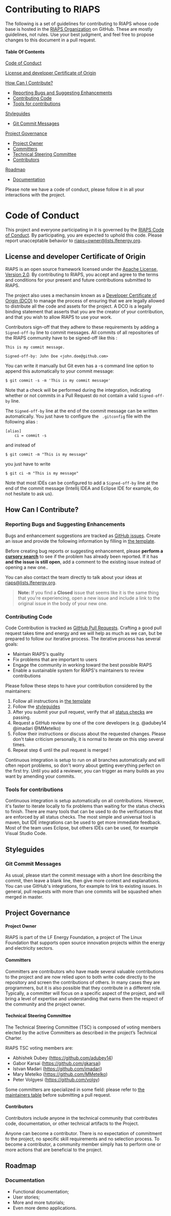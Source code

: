 # Contributing to RIAPS

The following is a set of guidelines for contributing to RIAPS whose code base is hosted in the
[RIAPS Organization](https://github.com/RIAPS) on GitHub. These are mostly guidelines, not rules.
Use your best judgment, and feel free to propose changes to this document in a pull request.

#### Table Of Contents

[Code of Conduct](#code-of-conduct)

[License and developer Certificate of Origin](#license-and-developer-certificate-of-origin)

[How Can I Contribute?](#how-can-i-contribute)
  * [Reporting Bugs and Suggesting Enhancements](#reporting-bugs-and-suggesting-enhancements)
  * [Contributing Code](#contributing-code)
  * [Tools for contributions](#tools-for-contributions)

[Styleguides](#styleguides)
  * [Git Commit Messages](#git-commit-messages)

[Project Governance](#project-governance)
  * [Project Owner](#project-owner)
  * [Committers](#committers)
  * [Technical Steering Committee](#technical-steering-committee)
  * [Contributors](#contributors)

[Roadmap](#roadmap)
  * [Documentation](#documentation)

Please note we have a code of conduct, please follow it in all your interactions with the project.

# Code of Conduct

This project and everyone participating in it is governed by the [RIAPS Code of Conduct](CODE_OF_CONDUCT.md).
By participating, you are expected to uphold this code. Please report unacceptable behavior
to [riaps+owner@lists.lfenergy.org](mailto:riaps+owner@lists.lfenergy.org).


## License and developer Certificate of Origin

RIAPS is an open source framework licensed under the [Apache License, Version 2.0](http://www.apache.org/licenses/LICENSE-2.0).
By contributing to RIAPS, you accept and agree to the terms and conditions for your present and future contributions
submitted to RIAPS.

The project also uses a mechansim known as a [Developer Certificate of Origin (DCO)](https://developercertificate.org/)
to manage the process of ensuring that we are legally allowed to distribute all the code and assets for the project.
A DCO is a legally binding statement that asserts that you are the creator of your contribution, and that you wish to
allow RIAPS to use your work.

Contributors sign-off that they adhere to these requirements by adding a ``Signed-off-by`` line to commit messages.
All commits of all repositories of the RIAPS community have to be signed-off like this :

````
This is my commit message.

Signed-off-by: John Doe <john.doe@github.com>
````
You can write it manually but Git even has a -s command line option to append this automatically to your commit message:
````
$ git commit -s -m 'This is my commit message'
````

Note that a check will be performed during the integration, indicating whether or not commits in a
Pull Request do not contain a valid ````Signed-off-by```` line.

The ````Signed-off-by```` line at the end of the commit message can be written automatically.
You just have to configure the ```` .gitconfig```` file with the following alias :
````
[alias]
    ci = commit -s
````
and instead of
````
$ git commit -m "This is my message"
````
you just have to write
````
$ git ci -m "This is my message"
````
Note that most IDEs can be configured to add a ````Signed-off-by```` line at the end of the
commit message (Intellij IDEA and Eclipse IDE for example, do not hesitate to ask us).

## How Can I Contribute?

### Reporting Bugs and Suggesting Enhancements

Bugs and enhancement suggestions are tracked as [GitHub issues](https://guides.github.com/features/issues/).
Create an issue and provide the following information by filling in [the template](ISSUE_TEMPLATE.md).

Before creating bug reports or suggesting enhancement, please
**perform a [cursory search](https://github.com/search?q=+is%3Aissue+user%3ARIAPS)** to see if the problem has already
been reported. If it has **and the issue is still open**, add a comment to the existing issue instead of opening a new one..

You can also contact the team directly to talk about your ideas at [riaps@lists.lfenergy.org](mailto:riaps@lists.lfenergy.org).

> **Note:** If you find a **Closed** issue that seems like it is the same thing that you're experiencing, open a new issue
and include a link to the original issue in the body of your new one.

### Contributing Code

Code Contribution is tracked as [GitHub Pull Requests](https://help.github.com/en/articles/about-pull-requests).
Crafting a good pull request takes time and energy and we will help as much as we can, but be prepared to follow
our iterative process. The iterative process has several goals:

- Maintain RIAPS's quality
- Fix problems that are important to users
- Engage the community in working toward the best possible RIAPS
- Enable a sustainable system for RIAPS's maintainers to review contributions

Please follow these steps to have your contribution considered by the maintainers:

1. Follow all instructions in [the template](PULL_REQUEST_TEMPLATE.md)
2. Follow the [styleguides](#styleguides)
3. After you submit your pull request, verify that all
[status checks](https://help.github.com/articles/about-status-checks/) are passing.
5. Request a GitHub review by one of the core developers (e.g. @adubey14 @imadari @MMetelko)
6. Follow their instructions or discuss about the requested changes. Please don't take criticism personally,
it is normal to iterate on this step several times.
7. Repeat step 6 until the pull request is merged !

Continuous integration is setup to run on all branches automatically and will often report problems,
so don't worry about getting everything perfect on the first try.
Until you add a reviewer, you can trigger as many builds as you want by amending your commits.

### Tools for contributions

Continuous integration is setup automatically on all contributions. However, it's faster to iterate locally to fix
problems than waiting for the status checks to finish. There are many tools that can be used to do the verifications
that are enforced by all status checks. The most simple and universal tool is maven, but IDE integrations can be
used to get more immediate feedback. Most of the team uses Eclipse, but others IDEs can be used, for example
Visual Studio Code.

## Styleguides

### Git Commit Messages

As usual, please start the commit message with a short line describing the commit, then leave a blank line,
then give more context and explanations. You can use GitHub's integrations, for example to link to existing issues.
In general, pull requests with more than one commits will be squashed when merged in master.


## Project Governance

#### Project Owner

RIAPS is part of the LF Energy Foundation, a project of The Linux Foundation that supports open source innovation
projects within the energy and electricity sectors.

#### Committers

Committers are contributors who have made several valuable contributions to the project and are now relied upon to
both write code directly to the repository and screen the contributions of others. In many cases they are programmers,
but it is also possible that they contribute in a different role. Typically, a committer will focus on a specific aspect
of the project, and will bring a level of expertise and understanding that earns them the respect of the community and
the project owner.

#### Technical Steering Committee

The Technical Steering Committee (TSC) is composed of voting members elected by the active Committers as described in
the project’s Technical Charter.

RIAPS TSC voting members are:
- Abhishek Dubey (https://github.com/adubey14)
- Gabor Karsai (https://github.com/gkarsai)
- Istvan Madari (https://github.com/imadari)
- Mary Metelko (https://github.com/MMetelko)
- Peter Volgyesi (https://github.com/volgy)


Some committers are specialized in some field: please refer to [the maintainers table](MAINTAINERS.md) before
submitting a pull request.

#### Contributors

Contributors include anyone in the technical community that contributes code, documentation, or other technical
artifacts to the Project.

Anyone can become a contributor. There is no expectation of commitment to the project, no specific skill requirements
and no selection process. To become a contributor, a community member simply has to perform one or more actions that are beneficial to the project.

## Roadmap

### Documentation
- Functional documentation;
- User stories;
- More and more tutorials;
- Even more demo applications.
